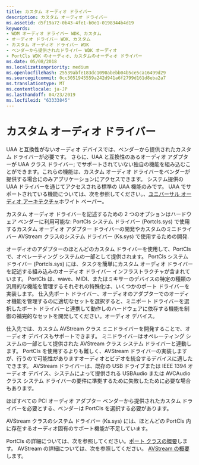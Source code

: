 ```yaml
---
title: カスタム オーディオ ドライバー
description: カスタム オーディオ ドライバー
ms.assetid: d5f19a72-0b43-4fe1-b0e1-0198344b4d19
keywords:
- WDM オーディオ ドライバー WDK、カスタム
- オーディオ ドライバー WDK、カスタム
- カスタム オーディオ ドライバー WDK
- ベンダーから提供されたドライバー WDK オーディオ
- PortCls WDK のオーディオ、カスタムのオーディオ ドライバー
ms.date: 05/08/2018
ms.localizationpriority: medium
ms.openlocfilehash: 25539abfe183dc1090abebb04b5ce5ca16499d29
ms.sourcegitcommit: 0cc5051945559a242d941a6f2799d161d8eba2a7
ms.translationtype: MT
ms.contentlocale: ja-JP
ms.lasthandoff: 04/23/2019
ms.locfileid: "63333845"
---
```

# <a name="custom-audio-drivers"></a>カスタム オーディオ ドライバー


UAA と互換性がないオーディオ デバイスでは、ベンダーから提供されたカスタム ドライバーが必要です。 さらに、UAA と互換性のあるオーディオ アダプターが UAA クラス ドライバー; でサポートされていない独自の機能を組み込むことができます。これらの機能は、カスタム オーディオ ドライバーをベンダーが提供する場合にのみアプリケーションにアクセスできます。 システム提供の UAA ドライバーを通じてアクセスされる標準の UAA 機能のみです。 UAA でサポートされている機能については、次を参照してください。、[ユニバーサル オーディオ アーキテクチャ](https://download.microsoft.com/download/9/c/5/9c5b2167-8017-4bae-9fde-d599bac8184a/UAA_Guidelines.doc)ホワイト ペーパー。

カスタム オーディオ ドライバーを記述するための 2 つのオプションはハードウェア ベンダーに利用可能な: PortCls システム ドライバー (Portcls.sys) で使用するカスタム オーディオ アダプター ドライバーの開発やカスタムのミニドライバー AVStream クラスのシステム ドライバー (Ks.sys) で使用するための開発.

オーディオのアダプターのほとんどのカスタム ドライバーを使用して、PortCls で、オペレーティング システムの一部として提供されます。 PortCls システム ドライバー (Portcls.sys) には、タスクを簡単にカスタム オーディオ ドライバーを記述する組み込みのオーディオ ドライバー インフラストラクチャが含まれています。 PortCls は、wave、MIDI、またはミキサーのデバイスの特定の種類の汎用的な機能を管理するそれぞれの特殊化は、いくつかのポート ドライバーを実装します。 仕入先ポート ドライバー、オーディオのアダプターでのオーディオ機能を管理するのに適切なセットを選択すると、ミニポート ドライバーを選択したポート ドライバーと連携して動作しのハードウェアに依存する機能を制御の補完的なセットを開発してください。オーディオ デバイス。

仕入先では、カスタム AVStream クラス ミニドライバーを開発することで、オーディオ デバイスもサポートできます。 ミニドライバーはオペレーティング システムの一部として提供された AVStream クラス システム ドライバーと連動します。 PortCls を使用するよりも難しく、AVStream ドライバーの実装しますが、行うので可能性がありますオーディオとビデオを統合するデバイスに適したできます。 AVStream ドライバーは、既存の USB ドライブまたは IEEE 1394 オーディオ デバイス、システムによって提供される USBAudio または AVCAudio クラス システム ドライバーの要件に準拠するために失敗したために必要な場合もあります。

ほぼすべての PCI オーディオ アダプター ベンダーから提供されたカスタム ドライバーを必要とする、ベンダーは PortCls を選択する必要があります。

AVStream クラスのシステム ドライバー (Ks.sys) には、ほとんどの PortCls 内に存在するオーディオ固有のサポート機能が不足しています。

PortCls の詳細については、次を参照してください。[ポート クラスの概要](introduction-to-port-class.md)します。 AVStream の詳細については、次を参照してください。 [AVStream の概要](https://msdn.microsoft.com/library/windows/hardware/ff554240)します。

 

 




